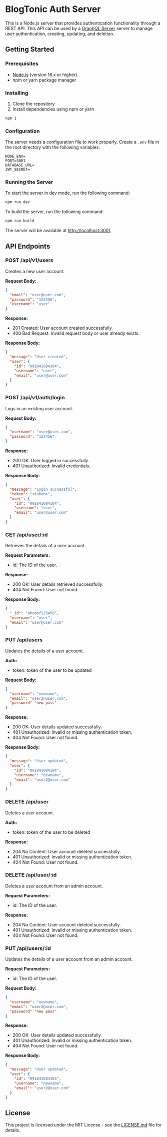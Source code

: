 # BlogTonic Auth Server

This is a Node.js server that provides authentication functionality through a REST API. This API can be used by a [GraphQL Server](https://github.com/ramizwd/BlogTonic-backend) server to manage user authentication, creating, updating, and deletion.

## Getting Started

### Prerequisites

- [Node.js](https://nodejs.org/en) (version 16.x or higher)
- npm or yarn package manager

### Installing

1.  Clone the repository
2.  Install dependencies using npm or yarn

```bash
npm i
```

### Configuration

The server needs a configuration file to work properly. Create a `.env` file in the root directory with the following variables:

```dotenv
NODE_ENV=
PORT=3001
DATABASE_URL=
JWT_SECRET=
```

### Running the Server

To start the server in dev mode, run the following command:

```bash
npm run dev
```

To build the server, run the following command:

```bash
npm run build
```

The server will be available at [http://localhost:3001](http://localhost:3001).

## API Endpoints

### POST /api/v1/users

Creates a new user account.

**Request Body:**

```json
{
  "email": "user@user.com",
  "password": "123456",
  "username": "user"
}
```

**Response:**

- 201 Created: User account created successfully.
- 400 Bad Request: Invalid request body or user already exists.

**Response Body:**

```json
{
  "message": "User created",
  "user": {
    "id": "091841084104",
    "username": "user",
    "email": "user@user.com"
  }
}
```

### POST /api/v1/auth/login

Logs in an existing user account.

**Request Body:**

```json
{
  "username": "user@user.com",
  "password": "123456"
}
```

**Response:**

- 200 OK: User logged in successfully.
- 401 Unauthorized: Invalid credentials.

**Response Body:**

```json
{
  "message": "Login successful",
  "token": "<token>",
  "user": {
    "id": "091841084104",
    "username": "user",
    "email": "user@user.com"
  }
}
```

### GET /api/user/:id

Retrieves the details of a user account.

**Request Parameters:**

- id: The ID of the user.

**Response:**

- 200 OK: User details retrieved successfully.
- 404 Not Found: User not found.

**Response Body:**

```json
{
  "_id": "abcdef123456",
  "username": "user",
  "email": "user@user.com"
}
```

### PUT /api/users

Updates the details of a user account.

**Auth:**

- token: token of the user to be updated

**Request Body:**

```json
{
  "username": "newname",
  "email": "user2@user.com",
  "password" "new pass"
}
```

**Response:**

- 200 OK: User details updated successfully.
- 401 Unauthorized: Invalid or missing authentication token.
- 404 Not Found: User not found.

**Response Body:**

```json
{
  "message": "User updated",
  "user": {
    "id": "091841084104",
    "username": "newname",
    "email": "user2@user.com"
  }
}
```

### DELETE /api/user

Deletes a user account.

**Auth:**

- token: token of the user to be deleted

**Response:**

- 204 No Content: User account deleted successfully.
- 401 Unauthorized: Invalid or missing authentication token.
- 404 Not Found: User not found.

### DELETE /api/user/:id

Deletes a user account from an admin account.

**Request Parameters:**

- id: The ID of the user.

**Response:**

- 204 No Content: User account deleted successfully.
- 401 Unauthorized: Invalid or missing authentication token.
- 404 Not Found: User not found.

### PUT /api/users/:id

Updates the details of a user account from an admin account.

**Request Parameters:**

- id: The ID of the user.

**Request Body:**

```json
{
  "username": "newname",
  "email": "user2@user.com",
  "password" "new pass"
}
```

**Response:**

- 200 OK: User details updated successfully.
- 401 Unauthorized: Invalid or missing authentication token.
- 404 Not Found: User not found.

**Response Body:**

```json
{
  "message": "User updated",
  "user": {
    "id": "091841084104",
    "username": "newname",
    "email": "user2@user.com"
  }
}
```

## License

This project is licensed under the MIT License - see the [LICENSE.md](https://github.com/ramizwd/BlogTonic-auth-server/blob/main/LICENSE) file for details.
